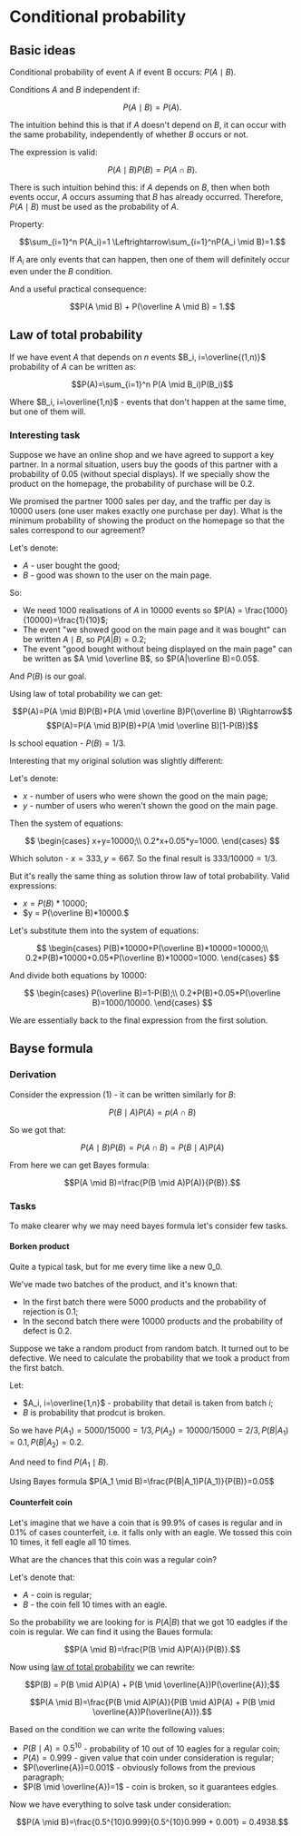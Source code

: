 # Сonditional probability

## Basic ideas

Сonditional probability of event A if event B occurs: $P(A \mid B)$.

Conditions $A$ and $B$ independent if: 

$$P(A \mid B)=P(A).$$

The intuition behind this is that if $A$ doesn't depend on $B$, it can occur with the same probability, independently of whether $B$ occurs or not.

The expression is valid: 

$$P(A \mid B)P(B)=P(A\cap B). \tag{1}$$

There is such intuition behind this: if $A$ depends on $B$, then when both events occur, $A$ occurs assuming that $B$ has already occurred. Therefore, $P(A \mid B)$ must be used as the probability of $A$.

Property:

$$\sum_{i=1}^n P(A_i)=1 \Leftrightarrow\sum_{i=1}^nP(A_i \mid B)=1.$$

If $A_i$ are only events that can happen, then one of them will definitely occur even under the $B$ condition.

And a useful practical consequence:

$$P(A \mid B) + P(\overline A \mid B) = 1.$$

## Law of total probability

If we have event $A$ that depends on $n$ events $B_i, i=\overline{(1,n)}$ probability of $A$ can be written as:

$$P(A)=\sum_{i=1}^n P(A \mid B_i)P(B_i)$$

Where $B_i, i=\overline{1,n}$ - events that don't happen at the same time, but one of them will.

### Interesting task

Suppose we have an online shop and we have agreed to support a key partner. In a normal situation, users buy the goods of this partner with a probability of 0.05 (without special displays). If we specially show the product on the homepage, the probability of purchase will be 0.2.

We promised the partner 1000 sales per day, and the traffic per day is 10000 users (one user makes exactly one purchase per day). What is the minimum probability of showing the product on the homepage so that the sales correspond to our agreement?

Let's denote:

- $A$ - user bought the good;
- $B$ - good was shown to the user on the main page.

So:

- We need $1000$ realisations of $A$ in $10000$ events so $P(A) = \frac{1000}{10000}=\frac{1}{10}$;
- The event "we showed good on the main page and it was bought" can be written $A \mid B$, so $P(A|B)=0.2$;
- The event "good bought without being displayed on the main page" can be written as $A \mid \overline B$, so $P(A|\overline B)=0.05$.

And $P(B)$ is our goal.

Using law of total probability we can get:

$$P(A)=P(A \mid B)P(B)+P(A \mid \overline B)P(\overline B) \Rightarrow$$
$$P(A)=P(A \mid B)P(B)+P(A \mid \overline B)[1-P(B)]$$

Is school equation - $P(B)=1/3$.

Interesting that my original solution was slightly different:

Let's denote:

- $x$ - number of users who were shown the good on the main page;
- $y$ - number of users who weren't shown the good on the main page.

Then the system of equations:

$$
\begin{cases}
x+y=10000;\\
0.2*x+0.05*y=1000.
\end{cases}
$$

Which soluton - $x=333, y= 667$. So the final result is $333/10000 = 1/3$.

But it's really the same thing as solution throw law of total probability. Valid expressions:

- $x = P(B)*10000$;
- $y = P(\overline B)*10000.$

Let's substitute them into the system of equations:

$$
\begin{cases}
P(B)*10000+P(\overline B)*10000=10000;\\
0.2*P(B)*10000+0.05*P(\overline B)*10000=1000.
\end{cases}
$$

And divide both equations by $10000$:

$$
\begin{cases}
P(\overline B)=1-P(B);\\
0.2*P(B)+0.05*P(\overline B)=1000/10000.
\end{cases}
$$

We are essentially back to the final expression from the first solution.

## Bayse formula

### Derivation

Consider the expression $(1)$ - it can be written similarly for $B$:

$$P(B \mid A)P(A)=p(A \cap B)$$

So we got that:

$$P(A \mid B)P(B)=P(A \cap B)=P(B \mid A)P(A)$$

From here we can get Bayes formula:

$$P(A \mid B)=\frac{P(B \mid A)P(A)}{P(B)}.$$

### Tasks

To make clearer why we may need bayes formula let's consider few tasks.

#### Borken product

Quite a typical task, but for me every time like a new 0_0.

We've made two batches of the product, and it's known that:

- In the first batch there were 5000 products and the probability of rejection is 0.1;
- In the second batch there were 10000 products and the probability of defect is 0.2.

Suppose we take a random product from random batch. It turned out to be defective. We need to calculate the probability that we took a product from the first batch.

Let:

- $A_i, i=\overline{1,n}$ - probability that detail is taken from batch $i$;
- $B$ is probability that prodcut is broken.

So we have $P(A_1)=5000/15000 = 1/3, P(A_2)=10000/15000=2/3, P(B|A_1)=0.1, P(B|A_2)=0.2$.

And need to find $P(A_1 \mid B)$.

Using Bayes formula $P(A_1 \mid B)=\frac{P(B|A_1)P(A_1)}{P(B)}=0.05$

#### Counterfeit coin

Let's imagine that we have a coin that is 99.9% of cases is regular and in 0.1% of cases counterfeit, i.e. it falls only with an eagle. We tossed this coin 10 times, it fell eagle all 10 times.

What are the chances that this coin was a regular coin?

Let's denote that:

- $A$ - coin is regular;
- $B$ - the coin fell 10 times with an eagle.

So the probability we are looking for is $P(A|B)$ that we got 10 eadgles if the coin is regular. We can find it using the Baues formula:

$$P(A \mid B)=\frac{P(B \mid A)P(A)}{P(B)}.$$

Now using [law of total probability](#Law-of-total-probability) we can rewrite:

$$P(B) = P(B \mid A)P(A) + P(B \mid \overline{A})P(\overline{A});$$

$$P(A \mid B)=\frac{P(B \mid A)P(A)}{P(B \mid A)P(A) + P(B \mid \overline{A})P(\overline{A})}.$$

Based on the condition we can write the following values:

- $P(B \mid A)=0.5^{10}$ - probability of 10 out of 10 eagles for a regular coin;
- $P(A)=0.999$ - given value that coin under consideration is regular;
- $P(\overline{A})=0.001$ - obviously follows from the previous paragraph;
- $P(B \mid \overline{A})=1$ - coin is broken, so it guarantees edgles.

Now we have everything to solve task under consideration:

$$P(A \mid B)=\frac{0.5^{10}0.999}{0.5^{10}0.999 + 0.001} = 0.4938.$$
